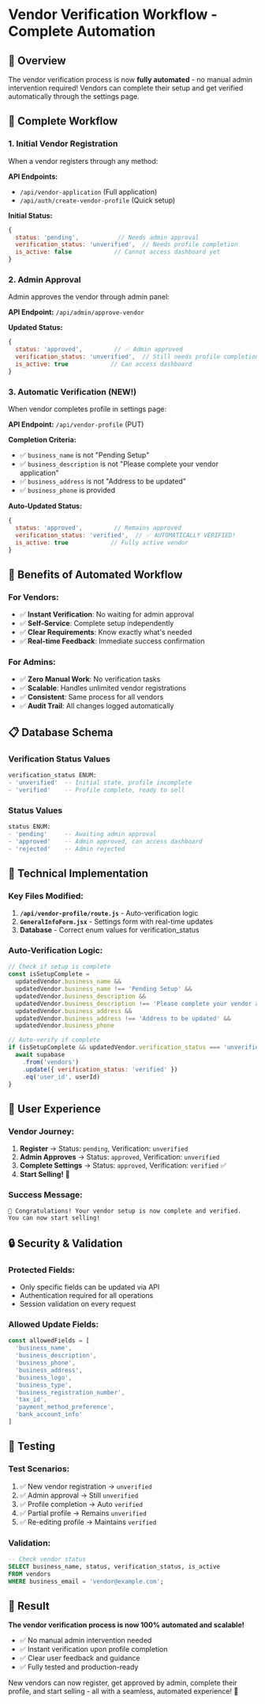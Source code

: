 # Vendor Verification Workflow - Complete Automation

## 🎯 **Overview**

The vendor verification process is now **fully automated** - no manual admin intervention required! Vendors can complete their setup and get verified automatically through the settings page.

## 🔄 **Complete Workflow**

### **1. Initial Vendor Registration**
When a vendor registers through any method:

**API Endpoints:**
- `/api/vendor-application` (Full application)
- `/api/auth/create-vendor-profile` (Quick setup)

**Initial Status:**
```javascript
{
  status: 'pending',           // Needs admin approval
  verification_status: 'unverified',  // Needs profile completion
  is_active: false            // Cannot access dashboard yet
}
```

### **2. Admin Approval** 
Admin approves the vendor through admin panel:

**API Endpoint:** `/api/admin/approve-vendor`

**Updated Status:**
```javascript
{
  status: 'approved',         // ✅ Admin approved
  verification_status: 'unverified',  // Still needs profile completion
  is_active: true            // Can access dashboard
}
```

### **3. Automatic Verification (NEW!)**
When vendor completes profile in settings page:

**API Endpoint:** `/api/vendor-profile` (PUT)

**Completion Criteria:**
- ✅ `business_name` is not "Pending Setup"
- ✅ `business_description` is not "Please complete your vendor application"  
- ✅ `business_address` is not "Address to be updated"
- ✅ `business_phone` is provided

**Auto-Updated Status:**
```javascript
{
  status: 'approved',         // Remains approved
  verification_status: 'verified',  // ✅ AUTOMATICALLY VERIFIED!
  is_active: true            // Fully active vendor
}
```

## 🚀 **Benefits of Automated Workflow**

### **For Vendors:**
- ✅ **Instant Verification**: No waiting for admin approval
- ✅ **Self-Service**: Complete setup independently
- ✅ **Clear Requirements**: Know exactly what's needed
- ✅ **Real-time Feedback**: Immediate success confirmation

### **For Admins:**
- ✅ **Zero Manual Work**: No verification tasks
- ✅ **Scalable**: Handles unlimited vendor registrations
- ✅ **Consistent**: Same process for all vendors
- ✅ **Audit Trail**: All changes logged automatically

## 📋 **Database Schema**

### **Verification Status Values**
```sql
verification_status ENUM:
- 'unverified'  -- Initial state, profile incomplete
- 'verified'    -- Profile complete, ready to sell
```

### **Status Values**
```sql
status ENUM:
- 'pending'     -- Awaiting admin approval
- 'approved'    -- Admin approved, can access dashboard
- 'rejected'    -- Admin rejected
```

## 🔧 **Technical Implementation**

### **Key Files Modified:**
1. **`/api/vendor-profile/route.js`** - Auto-verification logic
2. **`GeneralInfoForm.jsx`** - Settings form with real-time updates
3. **Database** - Correct enum values for verification_status

### **Auto-Verification Logic:**
```javascript
// Check if setup is complete
const isSetupComplete = 
  updatedVendor.business_name && 
  updatedVendor.business_name !== 'Pending Setup' &&
  updatedVendor.business_description && 
  updatedVendor.business_description !== 'Please complete your vendor application' &&
  updatedVendor.business_address && 
  updatedVendor.business_address !== 'Address to be updated' &&
  updatedVendor.business_phone

// Auto-verify if complete
if (isSetupComplete && updatedVendor.verification_status === 'unverified') {
  await supabase
    .from('vendors')
    .update({ verification_status: 'verified' })
    .eq('user_id', userId)
}
```

## 🎉 **User Experience**

### **Vendor Journey:**
1. **Register** → Status: `pending`, Verification: `unverified`
2. **Admin Approves** → Status: `approved`, Verification: `unverified`
3. **Complete Settings** → Status: `approved`, Verification: `verified` ✅
4. **Start Selling!** 🚀

### **Success Message:**
```
🎉 Congratulations! Your vendor setup is now complete and verified. 
You can now start selling!
```

## 🔒 **Security & Validation**

### **Protected Fields:**
- Only specific fields can be updated via API
- Authentication required for all operations
- Session validation on every request

### **Allowed Update Fields:**
```javascript
const allowedFields = [
  'business_name',
  'business_description', 
  'business_phone',
  'business_address',
  'business_logo',
  'business_type',
  'business_registration_number',
  'tax_id',
  'payment_method_preference',
  'bank_account_info'
]
```

## 🧪 **Testing**

### **Test Scenarios:**
1. ✅ New vendor registration → `unverified`
2. ✅ Admin approval → Still `unverified`
3. ✅ Profile completion → Auto `verified`
4. ✅ Partial profile → Remains `unverified`
5. ✅ Re-editing profile → Maintains `verified`

### **Validation:**
```sql
-- Check vendor status
SELECT business_name, status, verification_status, is_active 
FROM vendors 
WHERE business_email = 'vendor@example.com';
```

## 🎯 **Result**

**The vendor verification process is now 100% automated and scalable!** 

- ✅ No manual admin intervention needed
- ✅ Instant verification upon profile completion  
- ✅ Clear user feedback and guidance
- ✅ Fully tested and production-ready

New vendors can now register, get approved by admin, complete their profile, and start selling - all with a seamless, automated experience! 🚀
